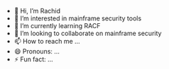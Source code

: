 - 👋 Hi, I’m Rachid
- 👀 I’m interested in mainframe security tools
- 🌱 I’m currently learning RACF
- 💞️ I’m looking to collaborate on mainframe security
- 📫 How to reach me ...
- 😄 Pronouns: ...
- ⚡ Fun fact: ...

<!---
jzg69q/jzg69q is a ✨ special ✨ repository because its `README.md` (this file) appears on your GitHub profile.
You can click the Preview link to take a look at your changes.
--->
